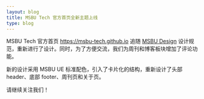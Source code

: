 ```yaml
---
layout: blog
title: MSBU Tech 官方首页全新主题上线
type: blog
---
```


MSBU Tech 官方首页 <https://msbu-tech.github.io> 追随 [MSBU Design](https://github.com/msbu-fe/msbu-design) 设计规范，重新进行了设计。同时，为了方便交流，我们为周刊和博客板块增加了评论功能。

新的设计采用 MSBU UE 标准配色，引入了卡片化的结构，重新设计了头部 header、底部 footer、周刊页和关于页。

请继续关注我们！
